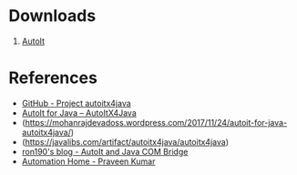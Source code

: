 # Downloads

1. [AutoIt](https://www.autoitscript.com/site/autoit/downloads/)

# References

* [GitHub - Project autoitx4java](https://github.com/accessrichard/autoitx4java)
* [AutoIt for Java – AutoItX4Java](https://code.google.com/archive/p/autoitx4java/)
* (https://mohanrajdevadoss.wordpress.com/2017/11/24/autoit-for-java-autoitx4java/)
* (https://javalibs.com/artifact/autoitx4java/autoitx4java)
* [ron190's blog - AutoIt and Java COM Bridge](https://ron190blog.wordpress.com/2014/01/23/automatisation-of-your-desktop-with-autoitx4java-autoit-and-java-com-bridge/)
* [Automation Home -  Praveen Kumar](http://automation-home.blogspot.com/2015/06/java-and-autoit-automating-calculator-application.html)
